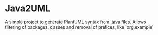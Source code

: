 # Java2UML
A simple project to generate PlantUML syntax from .java files. Allows filtering of packages, classes and removal of prefices, like 'org.example'
